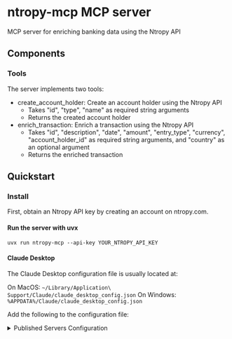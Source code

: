 # ntropy-mcp MCP server

MCP server for enriching banking data using the Ntropy API

## Components

### Tools

The server implements two tools:
- create_account_holder: Create an account holder using the Ntropy API
  - Takes "id", "type", "name" as required string arguments
  - Returns the created account holder
- enrich_transaction: Enrich a transaction using the Ntropy API
  - Takes "id", "description", "date", "amount", "entry_type", "currency",
  "account_holder_id" as required string arguments, and "country" as an optional
  argument
  - Returns the enriched transaction

## Quickstart

### Install

First, obtain an Ntropy API key by creating an account on ntropy.com.

#### Run the server with uvx

```
uvx run ntropy-mcp --api-key YOUR_NTROPY_API_KEY
```

#### Claude Desktop

The Claude Desktop configuration file is usually located at:

On MacOS: `~/Library/Application\ Support/Claude/claude_desktop_config.json`
On Windows: `%APPDATA%/Claude/claude_desktop_config.json`

Add the following to the configuration file:

<details>
  <summary>Published Servers Configuration</summary>
  ```
  "mcpServers": {
    "ntropy-mcp": {
      "command": "uvx",
      "args": [
        "ntropy-mcp",
        "--api-key",
        "YOUR_NTROPY_API_KEY"
      ]
    }
  }
  ```
</details>
